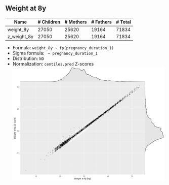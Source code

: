 ## Weight at 8y

| Name | # Children | # Mothers | # Fathers | # Total |
| ---- | ---------- | --------- | --------- | ------- |
| weight_8y | 27050 | 25620 | 19164 | 71834 |
| z_weight_8y | 27050 | 25620 | 19164 | 71834 |

- Formula: `weight_8y ~ fp(pregnancy_duration_1)`
- Sigma formula: ` ~ pregnancy_duration_1`
- Distribution: `NO`
- Normalization: `centiles.pred` Z-scores
![](plots/z_weight_8y_vs_weight_8y_child.png)


